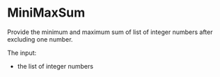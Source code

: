 # MiniMaxSum

Provide the minimum and maximum sum of list of integer numbers after excluding one number. 

The input:
- the list of integer numbers
